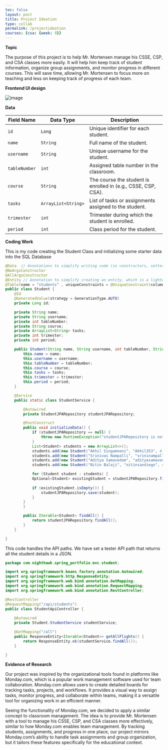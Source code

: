 ```yaml
---
toc: false
layout: post
title: Project Ideation
type: collab
permalink: /projectideation
courses: {csa: {week: 9}}
---
```


**Topic**

The purpose of this project is to help Mr. Mortensen manage his CSSE, CSP, and CSA classes more easily. It will help him keep track of student information, organize group assignments, and monitor progress in different courses. This will save time, allowing Mr. Mortensen to focus more on teaching and less on keeping track of progress of each team.

**Frontend UI design**

![image](https://github.com/user-attachments/assets/4b249d9d-d2d6-4a5e-8483-3ea57b6d3041)

**Data**

| **Field Name**  | **Data Type**        | **Description**                         |
|-----------------|----------------------|-----------------------------------------|
| `id`            | `Long`               | Unique identifier for each student.     |
| `name`          | `String`             | Full name of the student.               |
| `username`      | `String`             | Unique username for the student.        |
| `tableNumber`   | `int`                | Assigned table number in the classroom. |
| `course`        | `String`             | The course the student is enrolled in (e.g., CSSE, CSP, CSA). |
| `tasks`         | `ArrayList<String>`  | List of tasks or assignments assigned to the student.  |
| `trimester`     | `int`                | Trimester during which the student is enrolled. |
| `period`        | `int`                | Class period for the student.           |

**Coding Work**

This is my code creating the Student Class and initializing some starter data into the SQL Database
```java
@Data  // Annotations to simplify writing code (ie constructors, setters)
@NoArgsConstructor
@AllArgsConstructor
@Entity // Annotation to simplify creating an entity, which is a lightweight persistence domain object. Typically, an entity represents a table in a relational database, and each entity instance corresponds to a row in that table.
@Table(name = "students" , uniqueConstraints = @UniqueConstraint(columnNames = "name"))
public class Student {
    @Id
    @GeneratedValue(strategy = GenerationType.AUTO)
    private Long id;

    private String name;
    private String username;
    private int tableNumber;
    private String course;
    private ArrayList<String> tasks;
    private int trimester;
    private int period;

    public Student(String name, String username, int tableNumber, String course, ArrayList<String> tasks, int trimester, int period) {
        this.name = name;
        this.username = username;
        this.tableNumber = tableNumber;
        this.course = course;
        this.tasks = tasks;
        this.trimester = trimester;
        this.period = period;
    }

    @Service
    public static class StudentService {

        @Autowired
        private StudentJPARepository studentJPARepository;

        @PostConstruct
        public void initializeData() { 
            if (studentJPARepository == null) {
                throw new RuntimeException("studentJPARepository is not initialized!");
            }
            List<Student> students = new ArrayList<>();
            students.add(new Student("Akhil Singamneni", "Akhil353", 4, "CSA", new ArrayList<String>(Arrays.asList("Task 1", "Task 2")), 1, 3));
            students.add(new Student("Srinivas Nampalli", "srininampalli", 4, "CSA", new ArrayList<String>(Arrays.asList("Task 1", "Task 2")), 1, 3));
            students.add(new Student("Aditya Samavedam", "adityasamavedam", 4, "CSA", new ArrayList<String>(Arrays.asList("Task 1", "Task 2")), 1, 3));
            students.add(new Student("Nitin Balaji", "nitinsandiego", 4, "CSA", new ArrayList<String>(Arrays.asList("Task 1", "Task 2")), 1, 3));

            for (Student student : students) {
            Optional<Student> existingStudent = studentJPARepository.findByUsername(student.getUsername());
            
            if (existingStudent.isEmpty()) {
                studentJPARepository.save(student);
            }
        }
        }

        public Iterable<Student> findAll() {
            return studentJPARepository.findAll();
        }
    }

}
```

This code handles the API paths. We have set a tester API path that returns all the student details in a JSON.

```java
package com.nighthawk.spring_portfolio.mvc.student;

import org.springframework.beans.factory.annotation.Autowired;
import org.springframework.http.ResponseEntity;
import org.springframework.web.bind.annotation.GetMapping;
import org.springframework.web.bind.annotation.RequestMapping;
import org.springframework.web.bind.annotation.RestController;

@RestController
@RequestMapping("/api/students")
public class StudentApiController {
    
    @Autowired
    private Student.StudentService studentService;

    @GetMapping("/all")
    public ResponseEntity<Iterable<Student>> getAllFlights() {
        return ResponseEntity.ok(studentService.findAll());
    }

}
```

**Evidence of Research**

Our project was inspired by the organizational tools found in platforms like Monday.com, which is a popular work management software used for team collaboration. Monday.com allows users to create detailed boards for tracking tasks, projects, and workflows. It provides a visual way to assign tasks, monitor progress, and collaborate within teams, making it a versatile tool for organizing work in an efficient manner.

Seeing the functionality of Monday.com, we decided to apply a similar concept to classroom management. The idea is to provide Mr. Mortensen with a tool to manage his CSSE, CSP, and CSA classes more effectively, similar to how Monday.com enables team management. By tracking students, assignments, and progress in one place, our project mirrors Monday.com’s ability to handle task assignments and group organization, but it tailors these features specifically for the educational context.